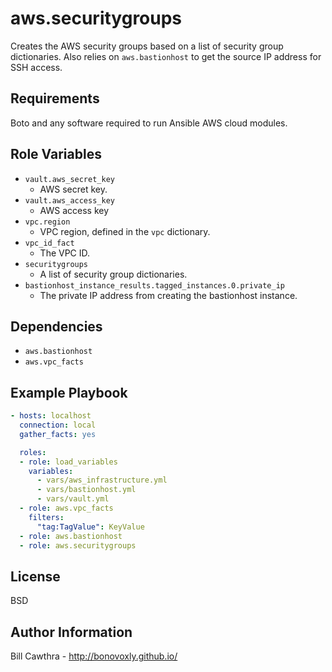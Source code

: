 aws.securitygroups
=========

Creates the AWS security groups based on a list of security group dictionaries.  Also relies on `aws.bastionhost` to get the source IP address for SSH access.

Requirements
------------

Boto and any software required to run Ansible AWS cloud modules.

Role Variables
--------------

- `vault.aws_secret_key`
  - AWS secret key.
- `vault.aws_access_key`
  - AWS access key
- `vpc.region`
  - VPC region, defined in the `vpc` dictionary.
- `vpc_id_fact`
  - The VPC ID.
- `securitygroups`
  - A list of security group dictionaries.
- `bastionhost_instance_results.tagged_instances.0.private_ip`
  - The private IP address from creating the bastionhost instance.

Dependencies
------------

- `aws.bastionhost`
- `aws.vpc_facts`

Example Playbook
----------------

```yaml
- hosts: localhost
  connection: local
  gather_facts: yes

  roles:
  - role: load_variables
    variables:
      - vars/aws_infrastructure.yml
      - vars/bastionhost.yml
      - vars/vault.yml
  - role: aws.vpc_facts
    filters:
      "tag:TagValue": KeyValue
  - role: aws.bastionhost
  - role: aws.securitygroups
```

License
-------

BSD

Author Information
------------------

Bill Cawthra - http://bonovoxly.github.io/
